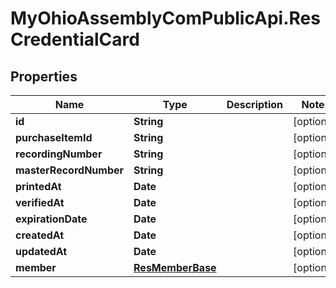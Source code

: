 # MyOhioAssemblyComPublicApi.ResCredentialCard

## Properties

Name | Type | Description | Notes
------------ | ------------- | ------------- | -------------
**id** | **String** |  | [optional] 
**purchaseItemId** | **String** |  | [optional] 
**recordingNumber** | **String** |  | [optional] 
**masterRecordNumber** | **String** |  | [optional] 
**printedAt** | **Date** |  | [optional] 
**verifiedAt** | **Date** |  | [optional] 
**expirationDate** | **Date** |  | [optional] 
**createdAt** | **Date** |  | [optional] 
**updatedAt** | **Date** |  | [optional] 
**member** | [**ResMemberBase**](ResMemberBase.md) |  | [optional] 


